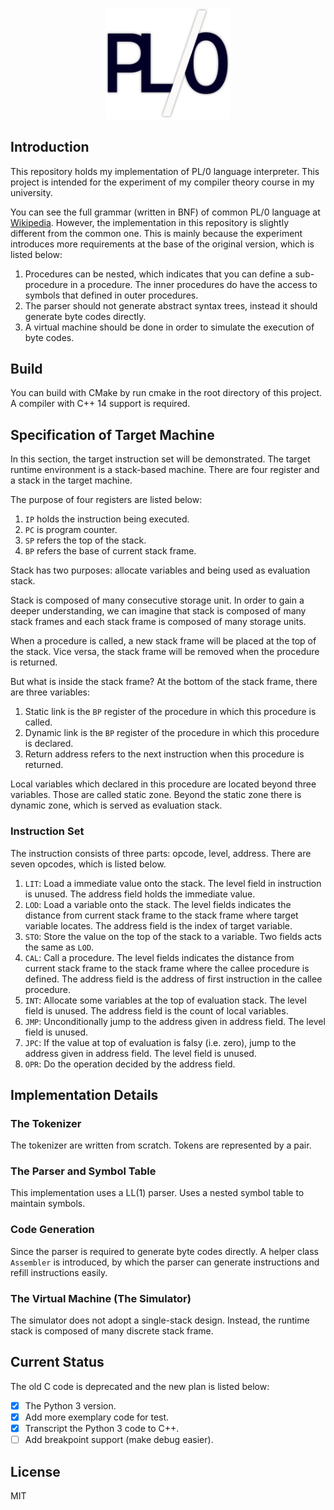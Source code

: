 <p align="center"><img src="https://raw.githubusercontent.com/chengluyu/PL0/master/pl0.png" width=200></p>

## Introduction

This repository holds my implementation of PL/0 language interpreter. This project is intended for the experiment of my compiler theory course in my university.

You can see the full grammar (written in BNF) of common PL/0 language at [Wikipedia](https://en.wikipedia.org/wiki/PL/0). However, the implementation in this repository is slightly different from the common one. This is mainly because the experiment introduces more requirements at the base of the original version, which is listed below:

1. Procedures can be nested, which indicates that you can define a sub-procedure in a procedure. The inner procedures do have the access to symbols that defined in outer procedures.
2. The parser should not generate abstract syntax trees, instead it should generate byte codes directly. 
3. A virtual machine should be done in order to simulate the execution of byte codes.

## Build

You can build with CMake by run cmake in the root directory of this project. A compiler with C++ 14 support is required.

## Specification of Target Machine

In this section, the target instruction set will be demonstrated. The target runtime environment is a stack-based machine. There are four register and a stack in the target machine.

The purpose of four registers are listed below:

1. `IP` holds the instruction being executed.
2. `PC` is program counter.
3. `SP` refers the top of the stack.
4. `BP` refers the base of current stack frame.

Stack has two purposes: allocate variables and being used as evaluation stack.

Stack is composed of many consecutive storage unit. In order to gain a deeper understanding, we can imagine that stack is composed of many stack frames and each stack frame is composed of many storage units.

When a procedure is called, a new stack frame will be placed at the top of the stack. Vice versa, the stack frame will be removed when the procedure is returned.

But what is inside the stack frame? At the bottom of the stack frame, there are three variables: 

1. Static link is the `BP` register of the procedure in which this procedure is called.
2. Dynamic link is the `BP` register of the procedure in which this procedure is declared.
3. Return address refers to the next instruction when this procedure is returned.

Local variables which declared in this procedure are located beyond three variables. Those are called static zone. Beyond the static zone there is dynamic zone, which is served as evaluation stack.

### Instruction Set

The instruction consists of three parts: opcode, level, address. There are seven opcodes, which is listed below.

1. `LIT`: Load a immediate value onto the stack. The level field in instruction is unused. The address field holds the immediate value.
2. `LOD`: Load a variable onto the stack. The level fields indicates the distance from current stack frame to the stack frame where target variable locates. The address field is the index of target variable.
3. `STO`: Store the value on the top of the stack to a variable. Two fields acts the same as `LOD`.
4. `CAL`: Call a procedure. The level fields indicates the distance from current stack frame to the stack frame where the callee procedure is defined. The address field is the address of first instruction in the callee procedure.
5. `INT`: Allocate some variables at the top of evaluation stack. The level field is unused. The address field is the count of local variables.
6. `JMP`: Unconditionally jump to the address given in address field. The level field is unused.
7. `JPC`: If the value at top of evaluation is falsy (i.e. zero), jump to the address given in address field. The level field is unused.
8. `OPR`: Do the operation decided by the address field.

## Implementation Details

### The Tokenizer

The tokenizer are written from scratch. Tokens are represented by a pair.

### The Parser and Symbol Table

This implementation uses a LL(1) parser. Uses a nested symbol table to maintain symbols.

### Code Generation

Since the parser is required to generate byte codes directly. A helper class `Assembler` is introduced, by which the parser can generate instructions and refill instructions easily.

### The Virtual Machine (The Simulator)

The simulator does not adopt a single-stack design. Instead, the runtime stack is composed of many discrete stack frame.

## Current Status

The old C code is deprecated and the new plan is listed below:

- [x] The Python 3 version.
- [x] Add more exemplary code for test.
- [x] Transcript the Python 3 code to C++.
- [ ] Add breakpoint support (make debug easier).

## License 

MIT
